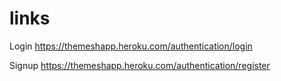 # links

Login
https://themeshapp.heroku.com/authentication/login

Signup
https://themeshapp.heroku.com/authentication/register
